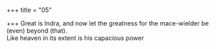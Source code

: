+++
title = "05"

+++
Great is Indra, and now let the greatness for the mace-wielder be (even)  beyond (that).  
Like heaven in its extent is his capacious power  